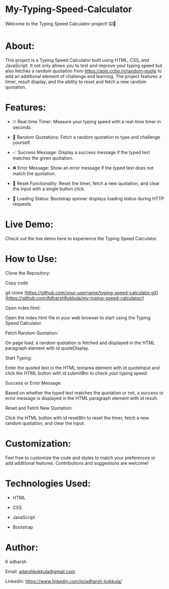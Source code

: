 # My-Typing-Speed-Calculator

Welcome to the Typing Speed Calculator project! ⌨️🚀

# About:


This project is a Typing Speed Calculator built using HTML, CSS, and JavaScript. It not only allows you to test and improve your typing speed but also fetches a random quotation from https://apis.ccbp.in/random-quote to add an additional element of challenge and learning. The project features a timer, result display, and the ability to reset and fetch a new random quotation.

# Features:

- ⏱ Real-time Timer: Measure your typing speed with a real-time timer in seconds.

- 📜 Random Quotations: Fetch a random quotation to type and challenge yourself.

- ✅ Success Message: Display a success message if the typed text matches the given quotation.

- ❌ Error Message: Show an error message if the typed text does not match the quotation.

- 🔄 Reset Functionality: Reset the timer, fetch a new quotation, and clear the input with a single button click.

- 🔄 Loading Status: Bootstrap spinner displays loading status during HTTP requests.


# Live Demo:

Check out the live demo here to experience the Typing Speed Calculator.


# How to Use:


Clone the Repository:


Copy code

git clone [https://github.com/your-username/typing-speed-calculator.git](https://github.com/AdharshKokkula/my-typing-speed-calculator/)

Open index.html: 

Open the index.html file in your web browser to start using the Typing Speed Calculator.

Fetch Random Quotation:

On page load, a random quotation is fetched and displayed in the HTML paragraph element with id quoteDisplay.

Start Typing:

Enter the quoted text in the HTML textarea element with id quoteInput and click the HTML button with id submitBtn to check your typing speed.

Success or Error Message:

Based on whether the typed text matches the quotation or not, a success or error message is displayed in the HTML paragraph element with id result.

Reset and Fetch New Quotation:

Click the HTML button with id resetBtn to reset the timer, fetch a new random quotation, and clear the input.



# Customization:

Feel free to customize the code and styles to match your preferences or add additional features. Contributions and suggestions are welcome!

# Technologies Used:

- HTML
  
- CSS
  
- JavaScript
  
- Bootstrap

  
# Author:

K adharsh

Email: adarshkokkula@gmail.com

LinkedIn: https://www.linkedin.com/in/adharsh-kokkula/
